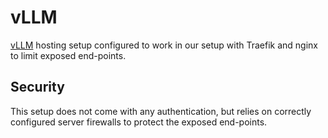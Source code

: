 # vLLM

[vLLM](https://docs.vllm.ai/) hosting setup configured to work in our setup with
Traefik and nginx to limit exposed end-points.

## Security

This setup does not come with any authentication, but relies on correctly 
configured server firewalls to protect the exposed end-points.

